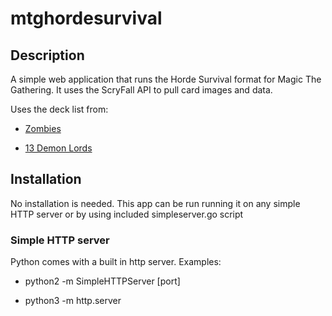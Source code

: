 # mtghordesurvival

## Description
A simple web application that runs the Horde Survival format for Magic The Gathering. It uses the ScryFall API to pull card images and data.

Uses the deck list from:

 - [Zombies](https://www.quietspeculation.com/2011/09/horde-magic-a-new-way-to-play-magic-and-survive-zombie-invasions/)

 - [13 Demon Lords](https://www.mtgvault.com/thesilenttaco/decks/horde-the-13-demon-lords/)


## Installation
No installation is needed. This app can be run running it on any simple HTTP server or by using included simpleserver.go script


### Simple HTTP server
Python comes with a built in http server. Examples:

 - python2 -m SimpleHTTPServer [port]

 - python3 -m http.server
